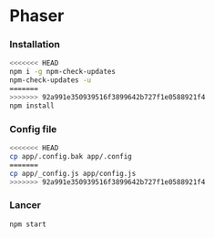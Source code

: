# Phaser

### Installation

```sh
<<<<<<< HEAD
npm i -g npm-check-updates
npm-check-updates -u
=======
>>>>>>> 92a991e350939516f3899642b727f1e0588921f4
npm install
```

### Config file

```sh
<<<<<<< HEAD
cp app/.config.bak app/.config
=======
cp app/_config.js app/config.js
>>>>>>> 92a991e350939516f3899642b727f1e0588921f4
```

### Lancer

```sh
npm start
```
